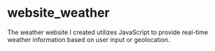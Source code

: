 # website_weather
The weather website I created utilizes JavaScript to provide real-time weather information based on user input or geolocation.
